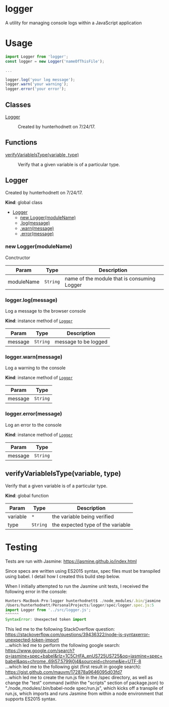 # logger
A utility for managing console logs within a JavaScript application

# Usage
```javascript
import Logger from 'logger';
const logger = new Logger('nameOfThisFile');

...

logger.log('your log message');
logger.warn('your warning');
logger.error('your error');
```

## Classes

<dl>
<dt><a href="#Logger">Logger</a></dt>
<dd><p>Created by hunterhodnett on 7/24/17.</p>
</dd>
</dl>

## Functions

<dl>
<dt><a href="#verifyVariableIsType">verifyVariableIsType(variable, type)</a></dt>
<dd><p>Verify that a given variable is of a particular type.</p>
</dd>
</dl>

<a name="Logger"></a>

## Logger
Created by hunterhodnett on 7/24/17.

**Kind**: global class  

* [Logger](#Logger)
    * [new Logger(moduleName)](#new_Logger_new)
    * [.log(message)](#Logger+log)
    * [.warn(message)](#Logger+warn)
    * [.error(message)](#Logger+error)

<a name="new_Logger_new"></a>

### new Logger(moduleName)
Conctructor


| Param | Type | Description |
| --- | --- | --- |
| moduleName | <code>String</code> | name of the module that is consuming Logger |

<a name="Logger+log"></a>

### logger.log(message)
Log a message to the browser console

**Kind**: instance method of [<code>Logger</code>](#Logger)  

| Param | Type | Description |
| --- | --- | --- |
| message | <code>String</code> | message to be logged |

<a name="Logger+warn"></a>

### logger.warn(message)
Log a warning to the console

**Kind**: instance method of [<code>Logger</code>](#Logger)  

| Param | Type |
| --- | --- |
| message | <code>String</code> | 

<a name="Logger+error"></a>

### logger.error(message)
Log an error to the console

**Kind**: instance method of [<code>Logger</code>](#Logger)  

| Param | Type |
| --- | --- |
| message | <code>String</code> | 

<a name="verifyVariableIsType"></a>

## verifyVariableIsType(variable, type)
Verify that a given variable is of a particular type.

**Kind**: global function  

| Param | Type | Description |
| --- | --- | --- |
| variable | <code>\*</code> | the variable being verified |
| type | <code>String</code> | the expected type of the variable |

# Testing
Tests are run with Jasmine: https://jasmine.github.io/index.html

Since specs are written using ES2015 syntax, spec files must be transpiled using babel. I detail how I created this build
step below.

When I initially attempted to run the Jasmine unit tests, I received the following error in the console:
```javascript
Hunters-MacBook-Pro:logger hunterhodnett$ ./node_modules/.bin/jasmine
/Users/hunterhodnett/PersonalProjects/logger/spec/logger.spec.js:5
import Logger from '../src/logger.js';
^^^^^^
SyntaxError: Unexpected token import
```

This led me to the following StackOverflow question: https://stackoverflow.com/questions/39436322/node-js-syntaxerror-unexpected-token-import  
...which led me to perform the following google search: https://www.google.com/search?q=jasmine+spec+babel&rlz=1C5CHFA_enUS725US725&oq=jasmine+spec+babel&aqs=chrome..69i57.5799j0j4&sourceid=chrome&ie=UTF-8  
...which led me to the following gist (first result in google search): https://gist.github.com/mauvm/172878a9646095d03fd7  
...which led me to create the run.js file in the /spec directory, as well as change the "test" command (within the
"scripts" section of package.json) to "./node_modules/.bin/babel-node spec/run.js", which kicks off a transpile of run.js,
which imports and runs Jasmine from within a node environment that supports ES2015 syntax.  